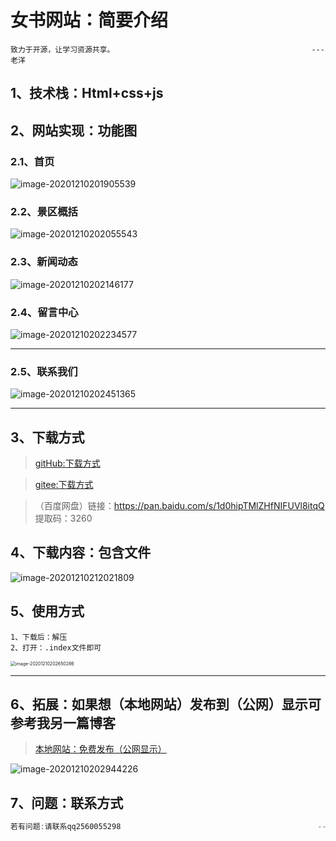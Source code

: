 # 女书网站：简要介绍 

~~~
致力于开源，让学习资源共享。										      ---老洋
~~~



## 1、技术栈：Html+css+js

## 2、网站实现：功能图

### 2.1、首页

![image-20201210201905539](https://gitee.com/sheep-are-flying-in-the-sky/my-picture/raw/master/picture4/image-20201210201905539.png)



### 2.2、景区概括

![image-20201210202055543](https://gitee.com/sheep-are-flying-in-the-sky/my-picture/raw/master/picture4/image-20201210202055543.png)



### 2.3、新闻动态

![image-20201210202146177](https://gitee.com/sheep-are-flying-in-the-sky/my-picture/raw/master/picture4/image-20201210202146177.png)



### 2.4、留言中心

![image-20201210202234577](https://gitee.com/sheep-are-flying-in-the-sky/my-picture/raw/master/picture4/image-20201210202234577.png)



---

### 2.5、联系我们

![image-20201210202451365](https://gitee.com/sheep-are-flying-in-the-sky/my-picture/raw/master/picture4/image-20201210202451365.png)

---



## 3、下载方式

>[gitHub:下载方式](https://github.com/2560055298/shared02-jiangyongnvshu)

>[gitee:下载方式](https://gitee.com/sheep-are-flying-in-the-sky/shared02-jiangyongnvshu)

>（百度网盘）链接：https://pan.baidu.com/s/1d0hipTMlZHfNIFUVl8itqQ 提取码：3260 

## 4、下载内容：包含文件

![image-20201210212021809](https://gitee.com/sheep-are-flying-in-the-sky/my-picture/raw/master/picture4/image-20201210212021809.png)

## 5、使用方式

~~~
1、下载后：解压
2、打开：.index文件即可
~~~

<img src="https://gitee.com/sheep-are-flying-in-the-sky/my-picture/raw/master/picture4/image-20201210202650286.png" alt="image-20201210202650286" style="zoom:50%;" />

---



## 6、拓展：如果想（本地网站）发布到（公网）显示可参考我另一篇博客

> [本地网站：免费发布（公网显示）](https://blog.csdn.net/weixin_44537669/article/details/110233969)

![image-20201210202944226](https://gitee.com/sheep-are-flying-in-the-sky/my-picture/raw/master/picture4/image-20201210202944226.png)



## 7、问题：联系方式

~~~java
若有问题:请联系qq2560055298 											---老洋
~~~

